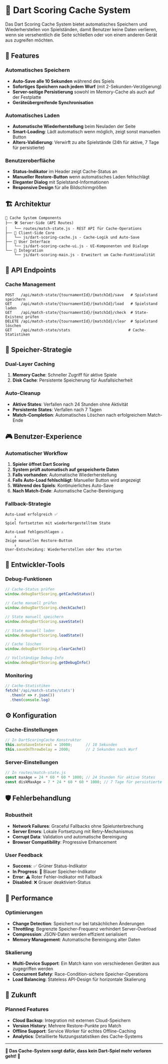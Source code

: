 # 💾 Dart Scoring Cache System

Das Dart Scoring Cache System bietet automatisches Speichern und Wiederherstellen von Spielständen, damit Benutzer keine Daten verlieren, wenn sie versehentlich die Seite schließen oder von einem anderen Gerät aus zugreifen möchten.

## 🚀 Features

### Automatisches Speichern
- **Auto-Save alle 10 Sekunden** während des Spiels
- **Sofortiges Speichern nach jedem Wurf** (mit 2-Sekunden-Verzögerung)
- **Server-seitige Persistierung** sowohl im Memory-Cache als auch auf der Festplatte
- **Geräteübergreifende Synchronisation**

### Automatisches Laden
- **Automatische Wiederherstellung** beim Neuladen der Seite
- **Smart-Loading**: Lädt automatisch wenn möglich, zeigt sonst manuellen Button
- **Alters-Validierung**: Verwirft zu alte Spielstände (24h für aktive, 7 Tage für persistierte)

### Benutzeroberfläche
- **Status-Indikator** im Header zeigt Cache-Status an
- **Manueller Restore-Button** wenn automatisches Laden fehlschlägt
- **Eleganter Dialog** mit Spielstand-Informationen
- **Responsive Design** für alle Bildschirmgrößen

## 🏗️ Architektur

```
📁 Cache System Components
├── 🛠️ Server-Side (API Routes)
│   └── routes/match-state.js - REST API für Cache-Operations
├── 💾 Client-Side Core
│   └── js/dart-scoring-cache.js - Cache-Logik und Auto-Save
├── 🎨 User Interface
│   └── js/dart-scoring-cache-ui.js - UI-Komponenten und Dialoge
└── 🔄 Integration
    └── js/dart-scoring-main.js - Erweitert um Cache-Funktionalität
```

## 📡 API Endpoints

### Cache Management
```http
POST   /api/match-state/{tournamentId}/{matchId}/save   # Spielstand speichern
GET    /api/match-state/{tournamentId}/{matchId}/load   # Spielstand laden  
GET    /api/match-state/{tournamentId}/{matchId}/check  # State-Existenz prüfen
DELETE /api/match-state/{tournamentId}/{matchId}/clear  # Spielstand löschen
GET    /api/match-state/stats                          # Cache-Statistiken
```

## 💾 Speicher-Strategie

### Dual-Layer Caching
1. **Memory Cache**: Schneller Zugriff für aktive Spiele
2. **Disk Cache**: Persistente Speicherung für Ausfallsicherheit

### Auto-Cleanup
- **Aktive States**: Verfallen nach 24 Stunden ohne Aktivität
- **Persistente States**: Verfallen nach 7 Tagen
- **Match-Completion**: Automatisches Löschen nach erfolgreichem Match-Ende

## 🎮 Benutzer-Experience

### Automatischer Workflow
1. **Spieler öffnet Dart Scoring**
2. **System prüft automatisch auf gespeicherte Daten**
3. **Falls vorhanden**: Automatische Wiederherstellung
4. **Falls Auto-Load fehlschlägt**: Manueller Button wird angezeigt
5. **Während des Spiels**: Kontinuierliches Auto-Save
6. **Nach Match-Ende**: Automatische Cache-Bereinigung

### Fallback-Strategie
```
Auto-Load erfolgreich ✅
    ↓
Spiel fortsetzten mit wiederhergestelltem State
    
Auto-Load fehlgeschlagen ⚠️
    ↓
Zeige manuellen Restore-Button
    ↓
User-Entscheidung: Wiederherstellen oder Neu starten
```

## 🔧 Entwickler-Tools

### Debug-Funktionen
```javascript
// Cache-Status prüfen
window.debugDartScoring.getCacheStatus()

// Cache manuell prüfen
window.debugDartScoring.checkCache()

// State manuell speichern
window.debugDartScoring.saveState()

// State manuell laden  
window.debugDartScoring.loadState()

// Cache löschen
window.debugDartScoring.clearCache()

// Vollständige Debug-Info
window.debugDartScoring.getDebugInfo()
```

### Monitoring
```javascript
// Cache-Statistiken
fetch('/api/match-state/stats')
  .then(r => r.json())
  .then(console.log)
```

## ⚙️ Konfiguration

### Cache-Einstellungen
```javascript
// In DartScoringCache Konstruktor
this.autoSaveInterval = 10000;      // 10 Sekunden
this.saveOnThrowDelay = 2000;       // 2 Sekunden nach Wurf
```

### Server-Einstellungen
```javascript
// In routes/match-state.js
const maxAge = 24 * 60 * 60 * 1000; // 24 Stunden für aktive States
const diskMaxAge = 7 * 24 * 60 * 60 * 1000; // 7 Tage für persistierte States
```

## 🛡️ Fehlerbehandlung

### Robustheit
- **Network Failures**: Graceful Fallbacks ohne Spielunterbrechung
- **Server Errors**: Lokale Fortsetzung mit Retry-Mechanismus  
- **Corrupt Data**: Validation und automatische Bereinigung
- **Browser Compatibility**: Progressive Enhancement

### User Feedback
- **Success**: ✅ Grüner Status-Indikator
- **In Progress**: 💾 Blauer Speicher-Indikator
- **Error**: ⚠️ Roter Fehler-Indikator mit Fallback
- **Disabled**: ❌ Grauer deaktiviert-Status

## 🚀 Performance

### Optimierungen
- **Change Detection**: Speichert nur bei tatsächlichen Änderungen
- **Throttling**: Begrenzte Speicher-Frequenz verhindert Server-Overload  
- **Compression**: JSON-Daten werden effizient serialisiert
- **Memory Management**: Automatische Bereinigung alter Daten

### Skalierung
- **Multi-Device Support**: Ein Match kann von verschiedenen Geräten aus zugegriffen werden
- **Concurrent Safety**: Race-Condition-sichere Speicher-Operations
- **Load Balancing**: Stateless API-Design für horizontale Skalierung

## 🔮 Zukunft

### Planned Features
- **Cloud Backup**: Integration mit externen Cloud-Speichern
- **Version History**: Mehrere Restore-Punkte pro Match
- **Offline Support**: Service Worker für echtes Offline-Caching
- **Analytics**: Detaillierte Nutzungsstatistiken des Cache-Systems

---

**💾 Das Cache-System sorgt dafür, dass kein Dart-Spiel mehr verloren geht! 🎯**
